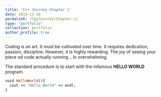 ```yaml
---
title: 'C++ Journey Chapter 1'
date: 2019-11-16
permalink: /CppJourney/Chapter-1/
type: "portfolio"
collection: portfolio  
author_profile: true
---
```


Coding is an art.
It must be cultivated over time.
It requires dedication, passion, discipline.
However, it is highly rewarding.
The joy of seeing your piece od code actually running... Is overwhelming.

The standard procedure is to start with the infamous **HELLO WORLD** program.

```ruby
void HelloWorld(){
  cout << "Hello World" << endl;
}
```
